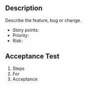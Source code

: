 ## Description
Describe the feature, bug or change. 
  - Story points:
  - Priority:
  - Risk: 

## Acceptance Test
  1. Steps 
  1. For
  1. Acceptance 
